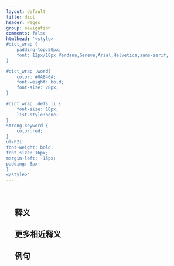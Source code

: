 ```yaml
---
layout: default
title: dict 
header: Pages
group: navigation
comments: false
htmlhead: '<style>
#dict_wrap {
	padding-top:50px;
	font: 12px/18px Verdana,Geneva,Arial,Helvetica,sans-serif;
}

#dict_wrap .word{
	color: #0A840A;
	font-weight: bold;
	font-size: 28px;
}

#dict_wrap .defs li {
	font-size: 18px;
	list-style:none;
}
strong.keyword {
	color:red;
}
ul>h2{
font-weight: bold;
font-size: 16px;
margin-left: -15px;
padding: 5px;
}
</style>'
---
```



<div id="dict_wrap" >
  <div class="word"></div>
  <div style="padding-top:20px"><ul class="defs"><h2>释义</h2></ul></div>
  <div><ul class="more"><h2>更多相近释义</h2></ul></div>
  <div><ul class="exps"><h2>例句</h2></ul></div>
</div>


<script type="text/javascript">
$(document).ready(function() {

   var matchstr = location.search.match(/phrase=([^&]*)(&|$)/);
   if(matchstr && matchstr[1]){
 
      var phrase =  decodeURIComponent(matchstr[1].replace(/\+/g, " ")).replace(/\+/g, " ").replace(/[\[]/,"\\\[").replace(/[\]]/,"\\\]");
      var html   = 'http://glosbe.com/gapi/translate'+window.location.search+'&format=json&pretty=true&tm=true&callback=?';
      
      $('#dict_wrap div.word').text(phrase);
      $.getJSON( html , function(data) {
	  if (data.tuc[0] !== null && data.tuc[0] !== undefined ) {
	      for( var i=0; i<data.tuc.length; i++) {
			if(data.tuc[i].phrase != null && data.tuc[i].phrase !== undefined ) 
				if(data.tuc[i].phrase.text != null && data.tuc[i].phrase.text !== undefined ) 
		      			$('ul.defs').append('<li>'+data.tuc[i].phrase.text+'</li>');
			if(data.tuc[i].meanings !== null && data.tuc[i].meanings !== undefined  ) 
				if( data.tuc[i].meanings[0] !== null && data.tuc[i].meanings[0] !== undefined)
					for( var j=0; j< data.tuc[i].meanings.length ; j++) 
						if( data.tuc[i].meanings[j].text!=null && data.tuc[i].meanings[j].text!= undefined )
		      					$('ul.more').append('<li>'+data.tuc[i].meanings[j].text+'</li>');
	      }
      	   };
	   if (data.examples[0] !== null && data.examples[0] !== undefined ) {
		for( var i=0; i<data.examples.length; i++) {
			if(data.examples[i].first != null && data.examples[i].first !== undefined ) 
		      		$('ul.exps').append('<li>'+data.examples[i].first+'</li>');
			if(data.examples[i].second != null && data.examples[i].second !== undefined ) 
		      		$('ul.exps').append('<li>'+data.examples[i].second+'</li>');
		}
	   }

      });
   }
});

</script>

